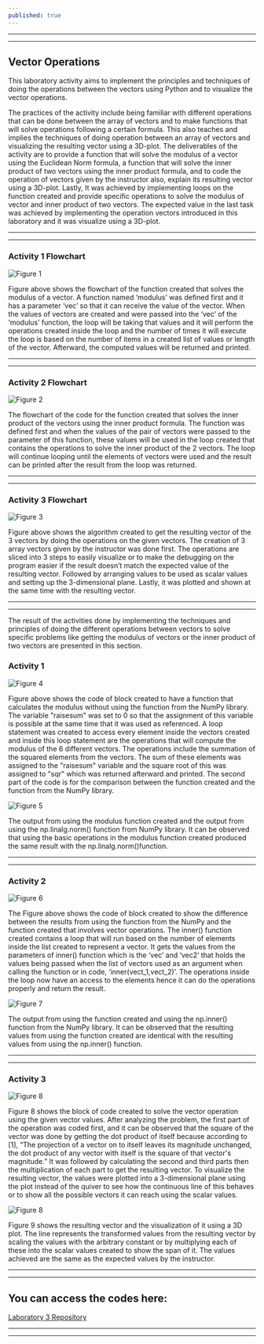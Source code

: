 ```yaml
---
published: true
---
```

---
***

## Vector Operations

This laboratory activity aims to implement the principles and techniques of doing the operations between the vectors using Python and to visualize the vector operations.

<p align="justify/left/right/center">
The practices of the activity include being familiar with different operations that can be done between the array of vectors and to make functions that will solve operations following a certain formula. This also teaches and implies the techniques of doing operation between an array of vectors and visualizing the resulting vector using a 3D-plot. The deliverables of the activity are to provide a function that will solve the modulus of a vector using the Euclidean Norm formula, a function that will solve the inner product of two vectors using the inner product formula, and to code the operation of vectors given by the instructor also, explain its resulting vector using a 3D-plot. Lastly, It was achieved by implementing loops on the function created and provide specific operations to solve the modulus of vector and inner product of two vectors. The expected value in the last task was achieved by implementing the operation vectors introduced in this laboratory and it was visualize using a 3D-plot. 
</p>

---
***

### Activity 1 Flowchart

![Figure 1]({{site.baseurl}}/images/LAB4.1.jpg)

Figure above shows the flowchart of the function created that solves the modulus of a vector. A function named ‘modulus’ was defined first and it has a parameter ‘vec’ so that it can receive the value of the vector. When the values of vectors are created and were passed into the ‘vec’ of the ‘modulus’ function, the loop will be taking that values and it will perform the operations created inside the loop and the number of times it will execute the loop is based on the number of items in a created list of values or length of the vector. Afterward, the computed values will be returned and printed.

---
***

### Activity 2 Flowchart

![Figure 2]({{site.baseurl}}/images/LAB4.2.jpg)

The flowchart of the code for the function created that solves the inner product of the vectors using the inner product formula. The function was defined first and when the values of the pair of vectors were passed to the parameter of this function, these values will be used in the loop created that contains the operations to solve the inner product of the 2 vectors. The loop will continue looping until the elements of vectors were used and the result can be printed after the result from the loop was returned.

---
***

### Activity 3 Flowchart

![Figure 3]({{site.baseurl}}/images/LAB4.3.jpg)

Figure above shows the algorithm created to get the resulting vector of the 3 vectors by doing the operations on the given vectors. The creation of 3 array vectors given by the instructor was done first. The operations are sliced into 3 steps to easily visualize or to make the debugging on the program easier if the result doesn’t match the expected value of the resulting vector. Followed by arranging values to be used as scalar values and setting up the 3-dimensional plane. Lastly, it was plotted and shown at the same time with the resulting vector.

---
***

The result of the activities done by implementing the techniques and principles of doing the different operations between vectors to solve specific problems like getting the modulus of vectors or the inner product of two vectors are presented in this section.

### Activity 1

![Figure 4]({{site.baseurl}}/images/LAB4.4.jpg)

Figure above shows the code of block created to have a function that calculates the modulus without using the function from the NumPy library. The variable "raisesum" was set to 0 so that the assignment of this variable is possible at the same time that it was used as referenced. A loop statement was created to access every element inside the vectors created and inside this loop statement are the operations that will compute the modulus of the 6 different vectors. The operations include the summation of the squared elements from the vectors. The sum of these elements was assigned to the "raisesum" variable and the square root of this was assigned to "sqr" which was returned afterward and printed. The second part of the code is for the comparison between the function created and the function from the NumPy library.

![Figure 5]({{site.baseurl}}/images/LAB4.5.jpg)

The output from using the modulus function created and the output from using the np.linalg.norm() function from NumPy library. It can be observed that using the basic operations in the modulus function created produced the same result with the np.linalg.norm()function.

---
***

### Activity 2

![Figure 6]({{site.baseurl}}/images/LAB4.6.jpg)

The Figure above shows the code of block created to show the difference between the results from using the function from the NumPy and the function created that involves vector operations. The inner() function created contains a loop that will run based on the number of elements inside the list created to represent a vector. It gets the values from the parameters of inner() function which is the ‘vec’ and ‘vec2’ that holds the values being passed when the list of vectors used as an argument when calling the function or in code, ‘inner(vect_1,vect_2)’. The operations inside the loop now have an access to the elements hence it can do the operations properly and return the result.

![Figure 7]({{site.baseurl}}/images/LAB4.7.jpg)

The output from using the function created and using the np.inner() function from the NumPy library. It can be observed that the resulting values from using the function created are identical with the resulting values from using the np.inner() function.

---
***

### Activity 3

![Figure 8]({{site.baseurl}}/images/LAB4.8.jpg)

Figure 8 shows the block of code created to solve the vector operation using the given vector values. After analyzing the problem, the first part of the operation was coded first, and it can be observed that the square of the vector was done by getting the dot product of itself because according to [1], “The projection of a vector on to itself leaves its magnitude unchanged, the dot product of any vector with itself is the square of that vector's magnitude.” It was followed by calculating the second and third parts then the multiplication of each part to get the resulting vector. To visualize the resulting vector, the values were plotted into a 3-dimensional plane using the plot instead of the quiver to see how the continuous line of this behaves or to show all the possible vectors it can reach using the scalar values. 

![Figure 8]({{site.baseurl}}/images/LAB4.8.jpg)

Figure 9 shows the resulting vector and the visualization of it using a 3D plot. The line represents the transformed values from the resulting vector by scaling the values with the arbitrary constant or by multiplying each of these into the scalar values created to show the span of it. The values achieved are the same as the expected values by the instructor.  

---
***

## You can access the codes here:

[Laboratory 3 Repository](https://github.com/RovilSurioJr/Laboratory-3)

---
***
